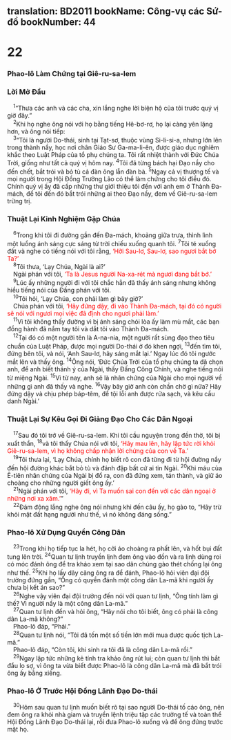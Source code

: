 translation: BD2011
bookName: Công-vụ các Sứ-đồ 
bookNumber: 44
-------

<div class="title"><h1>22</h1><h3>Phao-lô Làm Chứng tại Giê-ru-sa-lem</h3><h3>Lời Mở Ðầu</h3></div>
<span class="verse cong_22_1"> <sup>1</sup>“Thưa các anh và các cha, xin lắng nghe lời biện hộ của tôi trước quý vị giờ đây.”<br/></span>
<span class="verse cong_22_2"> <sup>2</sup>Khi họ nghe ông nói với họ bằng tiếng Hê-bơ-rơ, họ lại càng yên lặng hơn, và ông nói tiếp:<br/></span>
<span class="verse cong_22_3"> <sup>3</sup>“Tôi là người Do-thái, sinh tại Tạt-sơ, thuộc vùng Si-li-si-a, nhưng lớn lên trong thành nầy, học nơi chân Giáo Sư Ga-ma-li-ên, được giáo dục nghiêm khắc theo Luật Pháp của tổ phụ chúng ta. Tôi rất nhiệt thành với Ðức Chúa Trời, giống như tất cả quý vị hôm nay. </span>
<span class="verse cong_22_4"><sup>4</sup>Tôi đã từng bách hại Ðạo nầy cho đến chết, bắt trói và bỏ tù cả đàn ông lẫn đàn bà. </span>
<span class="verse cong_22_5"><sup>5</sup>Ngay cả vị thượng tế và mọi người trong Hội Ðồng Trưởng Lão có thể làm chứng cho tôi điều đó. Chính quý vị ấy đã cấp những thư giới thiệu tôi đến với anh em ở Thành Ða-mách, để tôi đến đó bắt trói những ai theo Ðạo nầy, đem về Giê-ru-sa-lem trừng trị.<br/></span>
<div class="title"><h3>Thuật Lại Kinh Nghiệm Gặp Chúa</h3></div>
<span class="verse cong_22_6"> <sup>6</sup>Trong khi tôi đi đường gần đến Ða-mách, khoảng giữa trưa, thình lình một luồng ánh sáng cực sáng từ trời chiếu xuống quanh tôi. </span>
<span class="verse cong_22_7"><sup>7</sup>Tôi té xuống đất và nghe có tiếng nói với tôi rằng, <font color="red">‘Hỡi Sau-lơ, Sau-lơ, sao ngươi bắt bớ Ta?’</font><br/></span>
<span class="verse cong_22_8"> <sup>8</sup>Tôi thưa, ‘Lạy Chúa, Ngài là ai?’<br/> Ngài phán với tôi, <font color="red">‘Ta là Jesus người Na-xa-rét mà ngươi đang bắt bớ.’</font><br/></span>
<span class="verse cong_22_9"> <sup>9</sup>Lúc ấy những người đi với tôi chắc hẳn đã thấy ánh sáng nhưng không hiểu tiếng nói của Ðấng phán với tôi.<br/></span>
<span class="verse cong_22_10"> <sup>10</sup>Tôi hỏi, ‘Lạy Chúa, con phải làm gì bây giờ?’<br/> Chúa phán với tôi<font color="red">, ‘Hãy đứng dậy, đi vào Thành Ða-mách, tại đó có người sẽ nói với ngươi mọi việc đã định cho ngươi phải làm.’</font><br/></span>
<span class="verse cong_22_11"> <sup>11</sup>Vì tôi không thấy đường vì bị ánh sáng chói lòa ấy làm mù mắt, các bạn đồng hành đã nắm tay tôi và dắt tôi vào Thành Ða-mách.<br/></span>
<span class="verse cong_22_12"> <sup>12</sup>Tại đó có một người tên là A-na-nia, một người rất sùng đạo theo tiêu chuẩn của Luật Pháp, được mọi người Do-thái ở đó khen ngợi, </span>
<span class="verse cong_22_13"><sup>13</sup>đến tìm tôi, đứng bên tôi, và nói, ‘Anh Sau-lơ, hãy sáng mắt lại.’ Ngay lúc đó tôi ngước mắt lên và thấy ông. </span>
<span class="verse cong_22_14"><sup>14</sup>Ông nói, ‘Ðức Chúa Trời của tổ phụ chúng ta đã chọn anh, để anh biết thánh ý của Ngài, thấy Ðấng Công Chính, và nghe tiếng nói từ miệng Ngài. </span>
<span class="verse cong_22_15"><sup>15</sup>Vì từ nay, anh sẽ là nhân chứng của Ngài cho mọi người về những gì anh đã thấy và nghe. </span>
<span class="verse cong_22_16"><sup>16</sup>Vậy bây giờ anh còn chần chờ gì nữa? Hãy đứng dậy và chịu phép báp-têm, để tội lỗi anh được rửa sạch, và kêu cầu danh Ngài.’<br/></span>
<div class="title"><h3>Thuật Lại Sự Kêu Gọi Ði Giảng Ðạo Cho Các Dân Ngoại</h3></div>
<span class="verse cong_22_17"> <sup>17</sup>Sau đó tôi trở về Giê-ru-sa-lem. Khi tôi cầu nguyện trong đền thờ, tôi bị xuất thần, </span>
<span class="verse cong_22_18"><sup>18</sup>và tôi thấy Chúa nói với tôi, <font color="red">‘Hãy mau lên, hãy lập tức rời khỏi Giê-ru-sa-lem, vì họ không chấp nhận lời chứng của con về Ta.’</font><br/></span>
<span class="verse cong_22_19"> <sup>19</sup>Tôi thưa lại, ‘Lạy Chúa, chính họ biết rõ con đã từng đi từ hội đường nầy đến hội đường khác bắt bỏ tù và đánh đập bất cứ ai tin Ngài. </span>
<span class="verse cong_22_20"><sup>20</sup>Khi máu của Ê-tiên nhân chứng của Ngài bị đổ ra, con đã đứng xem, tán thành, và giữ áo choàng cho những người giết ông ấy.’<br/></span>
<span class="verse cong_22_21"> <sup>21</sup>Ngài phán với tôi, <font color="red">‘Hãy đi, vì Ta muốn sai con đến với các dân ngoại ở những nơi xa xăm.’</font>”<br/></span>
<span class="verse cong_22_22"> <sup>22</sup>Ðám đông lắng nghe ông nói nhưng khi đến câu ấy, họ gào to, “Hãy trừ khỏi mặt đất hạng người như thế, vì nó không đáng sống.”<br/></span>
<div class="title"><h3>Phao-lô Xử Dụng Quyền Công Dân</h3></div>
<span class="verse cong_22_23"> <sup>23</sup>Trong khi họ tiếp tục la hét, họ cởi áo choàng ra phất lên, và hốt bụi đất tung lên trời. </span>
<span class="verse cong_22_24"><sup>24</sup>Quan tư lịnh truyền lịnh đem ông vào đồn và ra lịnh dùng roi có móc đánh ông để tra khảo xem tại sao dân chúng gào thét chống lại ông như thế. </span>
<span class="verse cong_22_25"><sup>25</sup>Khi họ lấy dây căng ông ra để đánh, Phao-lô hỏi viên đại đội trưởng đứng gần, “Ông có quyền đánh một công dân La-mã khi người ấy chưa bị kết án sao?”<br/></span>
<span class="verse cong_22_26"> <sup>26</sup>Nghe vậy viên đại đội trưởng đến nói với quan tư lịnh, “Ông tính làm gì thế? Vì người nầy là một công dân La-mã.”<br/></span>
<span class="verse cong_22_27"> <sup>27</sup>Quan tư lịnh đến và hỏi ông, “Hãy nói cho tôi biết, ông có phải là công dân La-mã không?”<br/> Phao-lô đáp, “Phải.”<br/></span>
<span class="verse cong_22_28"> <sup>28</sup>Quan tư lịnh nói, “Tôi đã tốn một số tiền lớn mới mua được quốc tịch La-mã.”<br/> Phao-lô đáp, “Còn tôi, khi sinh ra tôi đã là công dân La-mã rồi.”<br/></span>
<span class="verse cong_22_29"> <sup>29</sup>Ngay lập tức những kẻ tính tra khảo ông rút lui; còn quan tư lịnh thì bắt đầu lo sợ, vì ông ta vừa biết được Phao-lô là công dân La-mã mà đã bắt trói ông ấy bằng xiềng.<br/></span>
<div class="title"><h3>Phao-lô Ở Trước Hội Ðồng Lãnh Ðạo Do-thái</h3></div>
<span class="verse cong_22_30"> <sup>30</sup>Hôm sau quan tư lịnh muốn biết rõ tại sao người Do-thái tố cáo ông, nên đem ông ra khỏi nhà giam và truyền lệnh triệu tập các trưởng tế và toàn thể Hội Ðồng Lãnh Ðạo Do-thái lại, rồi đưa Phao-lô xuống và để ông đứng trước mặt họ.<br/></span>
